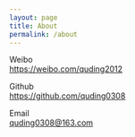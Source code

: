 ```yaml
---
layout: page
title: About
permalink: /about
---
```


Weibo    
<https://weibo.com/quding2012>

Github    
<https://github.com/quding0308>

Email    
<quding0308@163.com>
